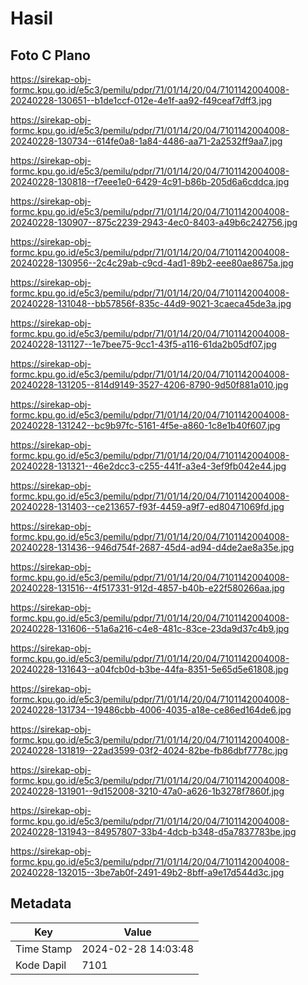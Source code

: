 # Hasil

## Foto C Plano

https://sirekap-obj-formc.kpu.go.id/e5c3/pemilu/pdpr/71/01/14/20/04/7101142004008-20240228-130651--b1de1ccf-012e-4e1f-aa92-f49ceaf7dff3.jpg

https://sirekap-obj-formc.kpu.go.id/e5c3/pemilu/pdpr/71/01/14/20/04/7101142004008-20240228-130734--614fe0a8-1a84-4486-aa71-2a2532ff9aa7.jpg

https://sirekap-obj-formc.kpu.go.id/e5c3/pemilu/pdpr/71/01/14/20/04/7101142004008-20240228-130818--f7eee1e0-6429-4c91-b86b-205d6a6cddca.jpg

https://sirekap-obj-formc.kpu.go.id/e5c3/pemilu/pdpr/71/01/14/20/04/7101142004008-20240228-130907--875c2239-2943-4ec0-8403-a49b6c242756.jpg

https://sirekap-obj-formc.kpu.go.id/e5c3/pemilu/pdpr/71/01/14/20/04/7101142004008-20240228-130956--2c4c29ab-c9cd-4ad1-89b2-eee80ae8675a.jpg

https://sirekap-obj-formc.kpu.go.id/e5c3/pemilu/pdpr/71/01/14/20/04/7101142004008-20240228-131048--bb57856f-835c-44d9-9021-3caeca45de3a.jpg

https://sirekap-obj-formc.kpu.go.id/e5c3/pemilu/pdpr/71/01/14/20/04/7101142004008-20240228-131127--1e7bee75-9cc1-43f5-a116-61da2b05df07.jpg

https://sirekap-obj-formc.kpu.go.id/e5c3/pemilu/pdpr/71/01/14/20/04/7101142004008-20240228-131205--814d9149-3527-4206-8790-9d50f881a010.jpg

https://sirekap-obj-formc.kpu.go.id/e5c3/pemilu/pdpr/71/01/14/20/04/7101142004008-20240228-131242--bc9b97fc-5161-4f5e-a860-1c8e1b40f607.jpg

https://sirekap-obj-formc.kpu.go.id/e5c3/pemilu/pdpr/71/01/14/20/04/7101142004008-20240228-131321--46e2dcc3-c255-441f-a3e4-3ef9fb042e44.jpg

https://sirekap-obj-formc.kpu.go.id/e5c3/pemilu/pdpr/71/01/14/20/04/7101142004008-20240228-131403--ce213657-f93f-4459-a9f7-ed80471069fd.jpg

https://sirekap-obj-formc.kpu.go.id/e5c3/pemilu/pdpr/71/01/14/20/04/7101142004008-20240228-131436--946d754f-2687-45d4-ad94-d4de2ae8a35e.jpg

https://sirekap-obj-formc.kpu.go.id/e5c3/pemilu/pdpr/71/01/14/20/04/7101142004008-20240228-131516--4f517331-912d-4857-b40b-e22f580266aa.jpg

https://sirekap-obj-formc.kpu.go.id/e5c3/pemilu/pdpr/71/01/14/20/04/7101142004008-20240228-131606--51a6a216-c4e8-481c-83ce-23da9d37c4b9.jpg

https://sirekap-obj-formc.kpu.go.id/e5c3/pemilu/pdpr/71/01/14/20/04/7101142004008-20240228-131643--a04fcb0d-b3be-44fa-8351-5e65d5e61808.jpg

https://sirekap-obj-formc.kpu.go.id/e5c3/pemilu/pdpr/71/01/14/20/04/7101142004008-20240228-131734--19486cbb-4006-4035-a18e-ce86ed164de6.jpg

https://sirekap-obj-formc.kpu.go.id/e5c3/pemilu/pdpr/71/01/14/20/04/7101142004008-20240228-131819--22ad3599-03f2-4024-82be-fb86dbf7778c.jpg

https://sirekap-obj-formc.kpu.go.id/e5c3/pemilu/pdpr/71/01/14/20/04/7101142004008-20240228-131901--9d152008-3210-47a0-a626-1b3278f7860f.jpg

https://sirekap-obj-formc.kpu.go.id/e5c3/pemilu/pdpr/71/01/14/20/04/7101142004008-20240228-131943--84957807-33b4-4dcb-b348-d5a7837783be.jpg

https://sirekap-obj-formc.kpu.go.id/e5c3/pemilu/pdpr/71/01/14/20/04/7101142004008-20240228-132015--3be7ab0f-2491-49b2-8bff-a9e17d544d3c.jpg


## Metadata

| Key        | Value               |
| ---------- | ------------------- |
| Time Stamp | 2024-02-28 14:03:48 |
| Kode Dapil | 7101                |



